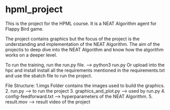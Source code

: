 # hpml_project
This is the project for the HPML course. It is a NEAT Algorithm agent for Flappy Bird game.

The project contains graphics but the focus of the project is the understanding and implementation of the NEAT Algorithm. The aim of the projectis to deep dive into the NEAT Algorithm and know how the algorithm works on a deeper level. 

To run the training, run the run.py file. --> python3 run.py
Or upload into the hpc and install install all the requirements mentioned in the requirements.txt and use the sbatch file to run the project.

File Structure:
1.imgs Folder contains the images used to build the graphics.
2. run.py --> to run the project
3. graphics_and_plot.py --> used by run.py
4. config-feedforward.txt --> hyperparameters of the NEAT Algorithm.
5. result.mov --> result video of the project
